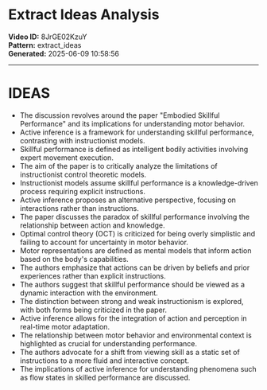 # Extract Ideas Analysis

**Video ID:** 8JrGE02KzuY  
**Pattern:** extract_ideas  
**Generated:** 2025-06-09 10:58:56  

---

# IDEAS

- The discussion revolves around the paper "Embodied Skillful Performance" and its implications for understanding motor behavior.
- Active inference is a framework for understanding skillful performance, contrasting with instructionist models.
- Skillful performance is defined as intelligent bodily activities involving expert movement execution.
- The aim of the paper is to critically analyze the limitations of instructionist control theoretic models.
- Instructionist models assume skillful performance is a knowledge-driven process requiring explicit instructions.
- Active inference proposes an alternative perspective, focusing on interactions rather than instructions.
- The paper discusses the paradox of skillful performance involving the relationship between action and knowledge.
- Optimal control theory (OCT) is criticized for being overly simplistic and failing to account for uncertainty in motor behavior.
- Motor representations are defined as mental models that inform action based on the body's capabilities.
- The authors emphasize that actions can be driven by beliefs and prior experiences rather than explicit instructions.
- The authors suggest that skillful performance should be viewed as a dynamic interaction with the environment.
- The distinction between strong and weak instructionism is explored, with both forms being criticized in the paper.
- Active inference allows for the integration of action and perception in real-time motor adaptation.
- The relationship between motor behavior and environmental context is highlighted as crucial for understanding performance.
- The authors advocate for a shift from viewing skill as a static set of instructions to a more fluid and interactive concept.
- The implications of active inference for understanding phenomena such as flow states in skilled performance are discussed.